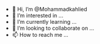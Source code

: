 - 👋 Hi, I’m @Mohammadkahlied
- 👀 I’m interested in ...
- 🌱 I’m currently learning ...
- 💞️ I’m looking to collaborate on ...
- 📫 How to reach me ...

<!---
Mohammadkahlied/Mohammadkahlied is a ✨ special ✨ repository because its `README.md` (this file) appears on your GitHub profile.
You can click the Preview link to take a look at your changes.
--->
